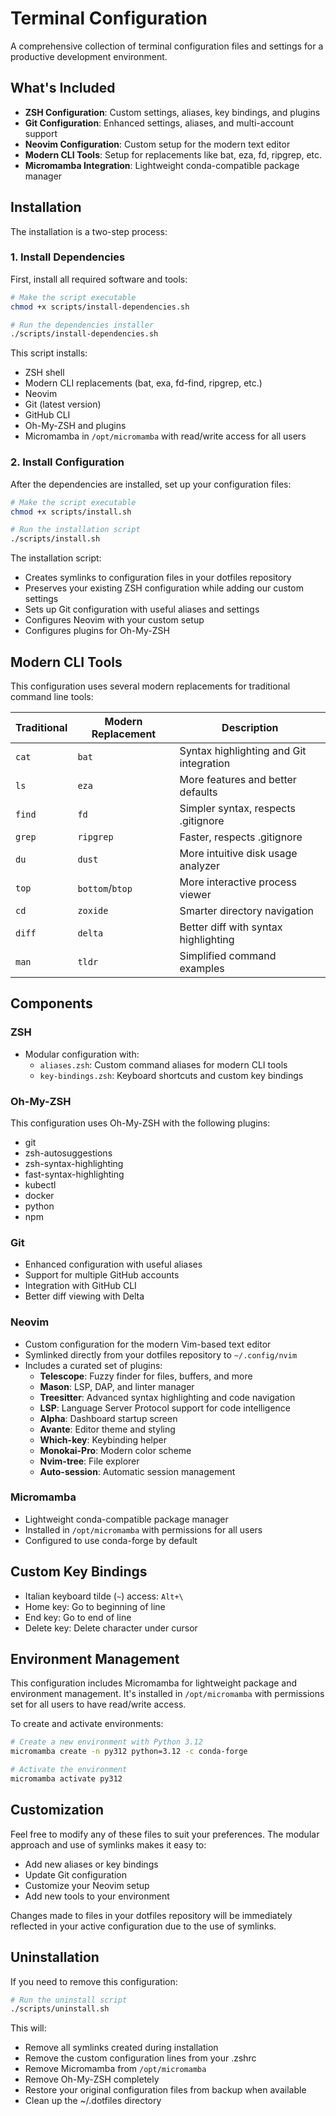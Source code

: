 # Terminal Configuration

A comprehensive collection of terminal configuration files and settings for a productive development environment.

## What's Included

- **ZSH Configuration**: Custom settings, aliases, key bindings, and plugins
- **Git Configuration**: Enhanced settings, aliases, and multi-account support
- **Neovim Configuration**: Custom setup for the modern text editor
- **Modern CLI Tools**: Setup for replacements like bat, eza, fd, ripgrep, etc.
- **Micromamba Integration**: Lightweight conda-compatible package manager

## Installation

The installation is a two-step process:

### 1. Install Dependencies

First, install all required software and tools:

```bash
# Make the script executable
chmod +x scripts/install-dependencies.sh

# Run the dependencies installer
./scripts/install-dependencies.sh
```

This script installs:

- ZSH shell
- Modern CLI replacements (bat, exa, fd-find, ripgrep, etc.)
- Neovim
- Git (latest version)
- GitHub CLI
- Oh-My-ZSH and plugins
- Micromamba in `/opt/micromamba` with read/write access for all users

### 2. Install Configuration

After the dependencies are installed, set up your configuration files:

```bash
# Make the script executable
chmod +x scripts/install.sh

# Run the installation script
./scripts/install.sh
```

The installation script:

- Creates symlinks to configuration files in your dotfiles repository
- Preserves your existing ZSH configuration while adding our custom settings
- Sets up Git configuration with useful aliases and settings
- Configures Neovim with your custom setup
- Configures plugins for Oh-My-ZSH

## Modern CLI Tools

This configuration uses several modern replacements for traditional command line tools:

| Traditional | Modern Replacement | Description                             |
| ----------- | ------------------ | --------------------------------------- |
| `cat`       | `bat`              | Syntax highlighting and Git integration |
| `ls`        | `eza`              | More features and better defaults       |
| `find`      | `fd`               | Simpler syntax, respects .gitignore     |
| `grep`      | `ripgrep`          | Faster, respects .gitignore             |
| `du`        | `dust`             | More intuitive disk usage analyzer      |
| `top`       | `bottom`/`btop`    | More interactive process viewer         |
| `cd`        | `zoxide`           | Smarter directory navigation            |
| `diff`      | `delta`            | Better diff with syntax highlighting    |
| `man`       | `tldr`             | Simplified command examples             |

## Components

### ZSH

- Modular configuration with:
  - `aliases.zsh`: Custom command aliases for modern CLI tools
  - `key-bindings.zsh`: Keyboard shortcuts and custom key bindings

### Oh-My-ZSH

This configuration uses Oh-My-ZSH with the following plugins:

- git
- zsh-autosuggestions
- zsh-syntax-highlighting
- fast-syntax-highlighting
- kubectl
- docker
- python
- npm

### Git

- Enhanced configuration with useful aliases
- Support for multiple GitHub accounts
- Integration with GitHub CLI
- Better diff viewing with Delta

### Neovim

- Custom configuration for the modern Vim-based text editor
- Symlinked directly from your dotfiles repository to `~/.config/nvim`
- Includes a curated set of plugins:
  - **Telescope**: Fuzzy finder for files, buffers, and more
  - **Mason**: LSP, DAP, and linter manager
  - **Treesitter**: Advanced syntax highlighting and code navigation
  - **LSP**: Language Server Protocol support for code intelligence
  - **Alpha**: Dashboard startup screen
  - **Avante**: Editor theme and styling
  - **Which-key**: Keybinding helper
  - **Monokai-Pro**: Modern color scheme
  - **Nvim-tree**: File explorer
  - **Auto-session**: Automatic session management

### Micromamba

- Lightweight conda-compatible package manager
- Installed in `/opt/micromamba` with permissions for all users
- Configured to use conda-forge by default

## Custom Key Bindings

- Italian keyboard tilde (`~`) access: `Alt+\`
- Home key: Go to beginning of line
- End key: Go to end of line
- Delete key: Delete character under cursor

## Environment Management

This configuration includes Micromamba for lightweight package and environment management. It's installed in `/opt/micromamba` with permissions set for all users to have read/write access.

To create and activate environments:

```bash
# Create a new environment with Python 3.12
micromamba create -n py312 python=3.12 -c conda-forge

# Activate the environment
micromamba activate py312
```

## Customization

Feel free to modify any of these files to suit your preferences. The modular approach and use of symlinks makes it easy to:

- Add new aliases or key bindings
- Update Git configuration
- Customize your Neovim setup
- Add new tools to your environment

Changes made to files in your dotfiles repository will be immediately reflected in your active configuration due to the use of symlinks.

## Uninstallation

If you need to remove this configuration:

```bash
# Run the uninstall script
./scripts/uninstall.sh
```

This will:

- Remove all symlinks created during installation
- Remove the custom configuration lines from your .zshrc
- Remove Micromamba from `/opt/micromamba`
- Remove Oh-My-ZSH completely
- Restore your original configuration files from backup when available
- Clean up the ~/.dotfiles directory
